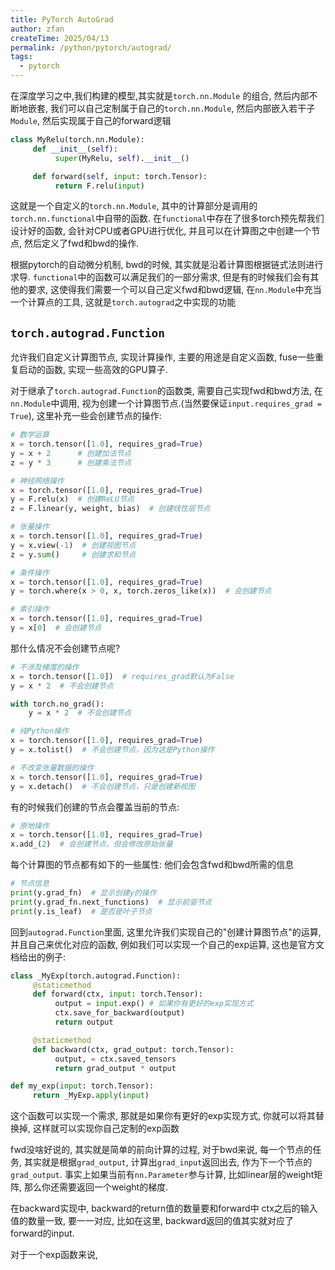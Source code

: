 ```yaml
---
title: PyTorch AutoGrad
author: zfan
createTime: 2025/04/13
permalink: /python/pytorch/autograd/
tags:
  - pytorch
---
```


在深度学习之中,我们构建的模型,其实就是`torch.nn.Module` 的组合, 然后内部不断地嵌套, 我们可以自己定制属于自己的`torch.nn.Module`, 然后内部嵌入若干子`Module`, 然后实现属于自己的forward逻辑

```python
class MyRelu(torch.nn.Module):
     def __init__(self):
          super(MyRelu, self).__init__()

     def forward(self, input: torch.Tensor):
          return F.relu(input)

```

这就是一个自定义的`torch.nn.Module`, 其中的计算部分是调用的`torch.nn.functional`中自带的函数. 在`functional`中存在了很多torch预先帮我们设计好的函数, 会针对CPU或者GPU进行优化, 并且可以在计算图之中创建一个节点, 然后定义了fwd和bwd的操作.

根据pytorch的自动微分机制, bwd的时候, 其实就是沿着计算图根据链式法则进行求导. `functional`中的函数可以满足我们的一部分需求, 但是有的时候我们会有其他的要求, 这使得我们需要一个可以自己定义fwd和bwd逻辑, 在`nn.Module`中充当一个计算点的工具, 这就是`torch.autograd`之中实现的功能

## `torch.autograd.Function`

允许我们自定义计算图节点, 实现计算操作, 主要的用途是自定义函数, fuse一些重复启动的函数, 实现一些高效的GPU算子.

对于继承了`torch.autograd.Function`的函数类, 需要自己实现fwd和bwd方法, 在`nn.Module`中调用, 视为创建一个计算图节点.(当然要保证`input.requires_grad = True`), 这里补充一些会创建节点的操作:

```python
# 数学运算
x = torch.tensor([1.0], requires_grad=True)
y = x + 2      # 创建加法节点
z = y * 3      # 创建乘法节点

# 神经网络操作
x = torch.tensor([1.0], requires_grad=True)
y = F.relu(x)  # 创建ReLU节点
z = F.linear(y, weight, bias)  # 创建线性层节点

# 张量操作
x = torch.tensor([1.0], requires_grad=True)
y = x.view(-1)  # 创建视图节点
z = y.sum()     # 创建求和节点

# 条件操作
x = torch.tensor([1.0], requires_grad=True)
y = torch.where(x > 0, x, torch.zeros_like(x))  # 会创建节点

# 索引操作
x = torch.tensor([1.0], requires_grad=True)
y = x[0]  # 会创建节点
```

那什么情况不会创建节点呢?

```python
# 不涉及梯度的操作
x = torch.tensor([1.0])  # requires_grad默认为False
y = x * 2  # 不会创建节点

with torch.no_grad():
    y = x * 2  # 不会创建节点

# 纯Python操作
x = torch.tensor([1.0], requires_grad=True)
y = x.tolist()  # 不会创建节点，因为这是Python操作

# 不改变张量数据的操作
x = torch.tensor([1.0], requires_grad=True)
y = x.detach()  # 不会创建节点，只是创建新视图
```

有的时候我们创建的节点会覆盖当前的节点:

```python
# 原地操作
x = torch.tensor([1.0], requires_grad=True)
x.add_(2)  # 会创建节点，但会修改原始张量
```

每个计算图的节点都有如下的一些属性: 他们会包含fwd和bwd所需的信息

```python
# 节点信息
print(y.grad_fn)  # 显示创建y的操作
print(y.grad_fn.next_functions)  # 显示前驱节点
print(y.is_leaf)  # 是否是叶子节点
```

回到`autograd.Function`里面, 这里允许我们实现自己的"创建计算图节点"的运算, 并且自己来优化对应的函数, 例如我们可以实现一个自己的exp运算, 这也是官方文档给出的例子:

```python
class _MyExp(torch.autograd.Function):
     @staticmethod
     def forward(ctx, input: torch.Tensor):
          output = input.exp() # 如果你有更好的exp实现方式
          ctx.save_for_backward(output)
          return output

     @staticmethod
     def backward(ctx, grad_output: torch.Tensor):
          output, = ctx.saved_tensors
          return grad_output * output

def my_exp(input: torch.Tensor):
     return _MyExp.apply(input)
```

这个函数可以实现一个需求, 那就是如果你有更好的exp实现方式, 你就可以将其替换掉, 这样就可以实现你自己定制的exp函数

fwd没啥好说的, 其实就是简单的前向计算的过程, 对于bwd来说, 每一个节点的任务, 其实就是根据`grad_output`, 计算出`grad_input`返回出去, 作为下一个节点的`grad_output`. 事实上如果当前有`nn.Parameter`参与计算, 比如linear层的weight矩阵, 那么你还需要返回一个weight的梯度.

在backward实现中, backward的return值的数量要和forward中 ctx之后的输入值的数量一致, 要一一对应, 比如在这里, backward返回的值其实就对应了forward的input.

对于一个exp函数来说,
